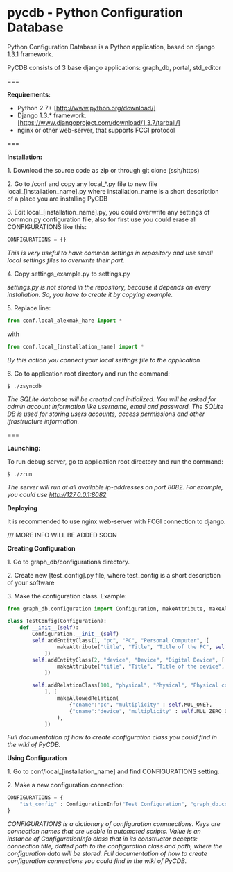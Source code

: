 pycdb - Python Configuration Database
=====

Python Configuration Database is a Python application, based on django 1.3.1 framework.

PyCDB consists of 3 base django applications: graph_db, portal, std_editor

===

**Requirements:**
- Python 2.7+ [http://www.python.org/download/]
- Django 1.3.* framework. [https://www.djangoproject.com/download/1.3.7/tarball/]
- nginx or other web-server, that supports FCGI protocol

===

**Installation:**

1\. Download the source code as zip or through git clone (ssh/https)

2\. Go to /conf and copy any local_*.py file to new file local_[installation_name].py where installation_name is a short description of a place you are installing PyCDB

3\. Edit local_[installation_name].py, you could overwrite any settings of common.py configuration file, also for first use you could erase all CONFIGURATIONS like this:

```python
CONFIGURATIONS = {}
```

*This is very useful to have common settings in repository and use small local settings files to overwrite their part.*

4\. Copy settings_example.py to settings.py

*settings.py is not stored in the repository, because it depends on every installation. So, you have to create it by copying example.*

5\. Replace line:

```python
from conf.local_alexmak_hare import *
```
with
```python
from conf.local_[installation_name] import *
```
*By this action you connect your local settings file to the application*

6\. Go to application root directory and run the command:
```
$ ./zsyncdb
```
*The SQLite database will be created and initialized. You will be asked for admin account information like username, email and password. The SQLite DB is used for storing users accounts, access permissions and other ifrastructure information.*

===


**Launching:**

To run debug server, go to application root directory and run the command:
```
$ ./zrun
```
*The server will run at all available ip-addresses on port 8082. For example, you could use http://127.0.0.1:8082*

**Deploying**

It is recommended to use nginx web-server with FCGI connection to django.

/// MORE INFO WILL BE ADDED SOON


**Creating Configuration**

1\. Go to graph_db/configurations directory.

2\. Create new [test_config].py file, where test_config is a short description of your software

3\. Make the configuration class. Example:

```python
from graph_db.configuration import Configuration, makeAttribute, makeAllowedRelation

class TestConfig(Configuration):
    def __init__(self):
        Configuration.__init__(self)
        self.addEntityClass(1, "pc", "PC", "Personal Computer", [
                makeAttribute("title", "Title", "Title of the PC", self.TYPE_STRING, ""),
            ])
        self.addEntityClass(2, "device", "Device", "Digital Device", [
                makeAttribute("title", "Title", "Title of the device", self.TYPE_STRING, ""),
            ])

        self.addRelationClass(101, "physical", "Physical", "Physical connections", [
            ], [
                makeAllowedRelation(
                    {"cname":"pc", "multiplicity" : self.MUL_ONE},
                    {"cname":"device", "multiplicity" : self.MUL_ZERO_OR_MORE}
                ),
            ])
```
*Full documentation of how to create configuration class you could find in the wiki of PyCDB.*

**Using Configuration**

1\. Go to conf/local_[installation_name] and find CONFIGURATIONS setting.

2\. Make a new configuration connection:

```python
CONFIGURATIONS = {
    "tst_config" : ConfigurationInfo("Test Configuration", "graph_db.configurations.test_config.TestConfig", PROJECT_DIR + "/graph_db/databases/test_config.gpickle"),
}
```

*CONFIGURATIONS is a dictionary of configuration connnections. Keys are connection names that are usable in automated scripts.*
*Value is an instance of ConfigurationInfo class that in its constructor accepts: connection title, dotted path to the configuration class and path, where the configuration data will be stored.*
*Full documentation of how to create configuration connections you could find in the wiki of PyCDB.*
